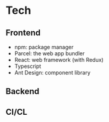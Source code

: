 # Tech

## Frontend

* npm: package manager 
* Parcel: the web app bundler
* React: web framework (with Redux)
* Typescript
* Ant Design: component library

## Backend

## CI/CL